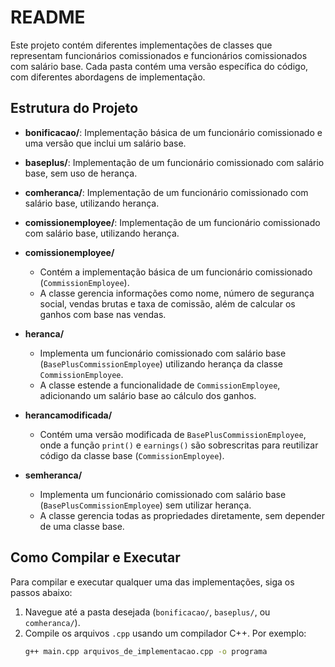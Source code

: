 # README

Este projeto contém diferentes implementações de classes que representam funcionários comissionados e funcionários comissionados com salário base. Cada pasta contém uma versão específica do código, com diferentes abordagens de implementação.

## Estrutura do Projeto

- **bonificacao/**: Implementação básica de um funcionário comissionado e uma versão que inclui um salário base.
- **baseplus/**: Implementação de um funcionário comissionado com salário base, sem uso de herança.
- **comheranca/**: Implementação de um funcionário comissionado com salário base, utilizando herança.
- **comissionemployee/**: Implementação de um funcionário comissionado com salário base, utilizando herança.
- **comissionemployee/**
   - Contém a implementação básica de um funcionário comissionado (`CommissionEmployee`).
   - A classe gerencia informações como nome, número de segurança social, vendas brutas e taxa de comissão, além de calcular os ganhos com base nas vendas.

- **heranca/**
   - Implementa um funcionário comissionado com salário base (`BasePlusCommissionEmployee`) utilizando herança da classe `CommissionEmployee`.
   - A classe estende a funcionalidade de `CommissionEmployee`, adicionando um salário base ao cálculo dos ganhos.

- **herancamodificada/**
   - Contém uma versão modificada de `BasePlusCommissionEmployee`, onde a função `print()` e `earnings()` são sobrescritas para reutilizar código da classe base (`CommissionEmployee`).

- **semheranca/**
   - Implementa um funcionário comissionado com salário base (`BasePlusCommissionEmployee`) sem utilizar herança.
   - A classe gerencia todas as propriedades diretamente, sem depender de uma classe base.

## Como Compilar e Executar

Para compilar e executar qualquer uma das implementações, siga os passos abaixo:

1. Navegue até a pasta desejada (`bonificacao/`, `baseplus/`, ou `comheranca/`).
2. Compile os arquivos `.cpp` usando um compilador C++. Por exemplo:
   ```bash
   g++ main.cpp arquivos_de_implementacao.cpp -o programa